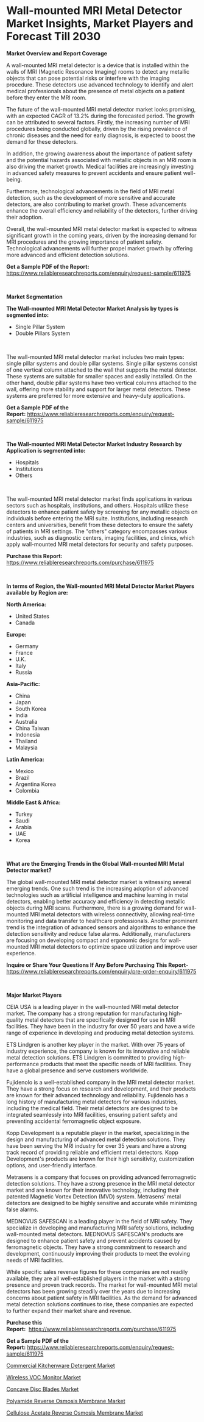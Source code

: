 <p><h1>Wall-mounted MRI Metal Detector Market Insights, Market Players and Forecast Till 2030</h1></p><p><strong>Market Overview and Report Coverage</strong></p>
<p><p>A wall-mounted MRI metal detector is a device that is installed within the walls of MRI (Magnetic Resonance Imaging) rooms to detect any metallic objects that can pose potential risks or interfere with the imaging procedure. These detectors use advanced technology to identify and alert medical professionals about the presence of metal objects on a patient before they enter the MRI room.</p><p>The future of the wall-mounted MRI metal detector market looks promising, with an expected CAGR of 13.2% during the forecasted period. The growth can be attributed to several factors. Firstly, the increasing number of MRI procedures being conducted globally, driven by the rising prevalence of chronic diseases and the need for early diagnosis, is expected to boost the demand for these detectors.</p><p>In addition, the growing awareness about the importance of patient safety and the potential hazards associated with metallic objects in an MRI room is also driving the market growth. Medical facilities are increasingly investing in advanced safety measures to prevent accidents and ensure patient well-being.</p><p>Furthermore, technological advancements in the field of MRI metal detection, such as the development of more sensitive and accurate detectors, are also contributing to market growth. These advancements enhance the overall efficiency and reliability of the detectors, further driving their adoption.</p><p>Overall, the wall-mounted MRI metal detector market is expected to witness significant growth in the coming years, driven by the increasing demand for MRI procedures and the growing importance of patient safety. Technological advancements will further propel market growth by offering more advanced and efficient detection solutions.</p></p>
<p><strong>Get a Sample PDF of the Report:</strong> <a href="https://www.reliableresearchreports.com/enquiry/request-sample/611975">https://www.reliableresearchreports.com/enquiry/request-sample/611975</a></p>
<p>&nbsp;</p>
<p><strong>Market Segmentation</strong></p>
<p><strong>The Wall-mounted MRI Metal Detector Market Analysis by types is segmented into:</strong></p>
<p><ul><li>Single Pillar System</li><li>Double Pillars System</li></ul></p>
<p>&nbsp;</p>
<p><p>The wall-mounted MRI metal detector market includes two main types: single pillar systems and double pillar systems. Single pillar systems consist of one vertical column attached to the wall that supports the metal detector. These systems are suitable for smaller spaces and easily installed. On the other hand, double pillar systems have two vertical columns attached to the wall, offering more stability and support for larger metal detectors. These systems are preferred for more extensive and heavy-duty applications.</p></p>
<p><strong>Get a Sample PDF of the Report:</strong>&nbsp;<a href="https://www.reliableresearchreports.com/enquiry/request-sample/611975">https://www.reliableresearchreports.com/enquiry/request-sample/611975</a></p>
<p>&nbsp;</p>
<p><strong>The Wall-mounted MRI Metal Detector Market Industry Research by Application is segmented into:</strong></p>
<p><ul><li>Hospitals</li><li>Institutions</li><li>Others</li></ul></p>
<p>&nbsp;</p>
<p><p>The wall-mounted MRI metal detector market finds applications in various sectors such as hospitals, institutions, and others. Hospitals utilize these detectors to enhance patient safety by screening for any metallic objects on individuals before entering the MRI suite. Institutions, including research centers and universities, benefit from these detectors to ensure the safety of patients in MRI settings. The "others" category encompasses various industries, such as diagnostic centers, imaging facilities, and clinics, which apply wall-mounted MRI metal detectors for security and safety purposes.</p></p>
<p><strong>Purchase this Report:</strong>&nbsp; <a href="https://www.reliableresearchreports.com/purchase/611975">https://www.reliableresearchreports.com/purchase/611975</a></p>
<p>&nbsp;</p>
<p><strong>In terms of Region, the Wall-mounted MRI Metal Detector Market Players available by Region are:</strong></p>
<p>
    <p> <strong> North America: </strong>
        <ul>
            <li>United States</li>
            <li>Canada</li>
        </ul>
        </p> 
    <p> <strong> Europe: </strong>
        <ul>
            <li>Germany</li>
            <li>France</li>
            <li>U.K.</li>
            <li>Italy</li>
            <li>Russia</li>
        </ul>
        </p> 
    <p> <strong> Asia-Pacific: </strong>
        <ul>
            <li>China</li>
            <li>Japan</li>
            <li>South Korea</li>
            <li>India</li>
            <li>Australia</li>
            <li>China Taiwan</li>
            <li>Indonesia</li>
            <li>Thailand</li>
            <li>Malaysia</li>
        </ul>
        </p> 
    <p> <strong> Latin America: </strong>
        <ul>
            <li>Mexico</li>
            <li>Brazil</li>
            <li>Argentina Korea</li>
            <li>Colombia</li>
        </ul>
        </p> 
    <p> <strong> Middle East & Africa: </strong>
        <ul>
            <li>Turkey</li>
            <li>Saudi</li>
            <li>Arabia</li>
            <li>UAE</li>
            <li>Korea</li>
        </ul>
    </p>
    </p>
<p>&nbsp;</p>
<p><strong>What are the Emerging Trends in the Global Wall-mounted MRI Metal Detector market?</strong></p>
<p><p>The global wall-mounted MRI metal detector market is witnessing several emerging trends. One such trend is the increasing adoption of advanced technologies such as artificial intelligence and machine learning in metal detectors, enabling better accuracy and efficiency in detecting metallic objects during MRI scans. Furthermore, there is a growing demand for wall-mounted MRI metal detectors with wireless connectivity, allowing real-time monitoring and data transfer to healthcare professionals. Another prominent trend is the integration of advanced sensors and algorithms to enhance the detection sensitivity and reduce false alarms. Additionally, manufacturers are focusing on developing compact and ergonomic designs for wall-mounted MRI metal detectors to optimize space utilization and improve user experience.</p></p>
<p><strong>Inquire or Share Your Questions If Any Before Purchasing This Report</strong>- <a href="https://www.reliableresearchreports.com/enquiry/pre-order-enquiry/611975">https://www.reliableresearchreports.com/enquiry/pre-order-enquiry/611975</a></p>
<p>&nbsp;</p>
<p><strong>Major Market Players</strong></p>
<p><p>CEIA USA is a leading player in the wall-mounted MRI metal detector market. The company has a strong reputation for manufacturing high-quality metal detectors that are specifically designed for use in MRI facilities. They have been in the industry for over 50 years and have a wide range of experience in developing and producing metal detection systems.</p><p>ETS Lindgren is another key player in the market. With over 75 years of industry experience, the company is known for its innovative and reliable metal detection solutions. ETS Lindgren is committed to providing high-performance products that meet the specific needs of MRI facilities. They have a global presence and serve customers worldwide.</p><p>Fujidenolo is a well-established company in the MRI metal detector market. They have a strong focus on research and development, and their products are known for their advanced technology and reliability. Fujidenolo has a long history of manufacturing metal detectors for various industries, including the medical field. Their metal detectors are designed to be integrated seamlessly into MRI facilities, ensuring patient safety and preventing accidental ferromagnetic object exposure.</p><p>Kopp Development is a reputable player in the market, specializing in the design and manufacturing of advanced metal detection solutions. They have been serving the MRI industry for over 35 years and have a strong track record of providing reliable and efficient metal detectors. Kopp Development's products are known for their high sensitivity, customization options, and user-friendly interface.</p><p>Metrasens is a company that focuses on providing advanced ferromagnetic detection solutions. They have a strong presence in the MRI metal detector market and are known for their innovative technology, including their patented Magnetic Vortex Detection (MVD) system. Metrasens' metal detectors are designed to be highly sensitive and accurate while minimizing false alarms.</p><p>MEDNOVUS SAFESCAN is a leading player in the field of MRI safety. They specialize in developing and manufacturing MRI safety solutions, including wall-mounted metal detectors. MEDNOVUS SAFESCAN's products are designed to enhance patient safety and prevent accidents caused by ferromagnetic objects. They have a strong commitment to research and development, continuously improving their products to meet the evolving needs of MRI facilities.</p><p>While specific sales revenue figures for these companies are not readily available, they are all well-established players in the market with a strong presence and proven track records. The market for wall-mounted MRI metal detectors has been growing steadily over the years due to increasing concerns about patient safety in MRI facilities. As the demand for advanced metal detection solutions continues to rise, these companies are expected to further expand their market share and revenue.</p></p>
<p><strong>Purchase this Report:</strong>&nbsp;&nbsp;<a href="https://www.reliableresearchreports.com/purchase/611975">https://www.reliableresearchreports.com/purchase/611975</a></p>
<p></p>
<p><strong>Get a Sample PDF of the Report:</strong>&nbsp;<a href="https://www.reliableresearchreports.com/enquiry/request-sample/611975">https://www.reliableresearchreports.com/enquiry/request-sample/611975</a></p>
<p><p><a href="https://github.com/ChiragRP21/Market-Research-Report-List-1/blob/main/commercial-kitchenware-detergent-market.md">Commercial Kitchenware Detergent Market</a></p><p><a href="https://www.linkedin.com/pulse/wireless-voc-monitor-market-research-report-unlocks-analysis-6mxvf/">Wireless VOC Monitor Market</a></p><p><a href="https://www.linkedin.com/pulse/concave-disc-blades-market-share-amp-new-trends-analysis-07twf/">Concave Disc Blades Market</a></p><p><a href="https://medium.com/@santosdicki2023/polyamide-reverse-osmosis-membrane-market-size-growth-forecast-2023-2030-6c995f05519e">Polyamide Reverse Osmosis Membrane Market</a></p><p><a href="https://medium.com/@maeganbraun/cellulose-acetate-reverse-osmosis-membrane-market-size-growth-forecast-2023-2030-cc1033cb5b1f">Cellulose Acetate Reverse Osmosis Membrane Market</a></p></p>